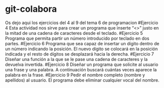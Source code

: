 # git-colabora
Os dejo aqui los ejercicios del 4 al 9 del tema 6 de programacion
#Ejercicio 4
Esta actividad nos sirve para crear un programa que inserte “<>” justo en la mitad de una cadena de caracteres desde el teclado.
#Ejercicio 5
Programa que permita partir un número introducido por teclado en dos partes.
#Ejercicio 6
Programa que sea capaz de insertar un dígito dentro de un número indicando la posición. El nuevo dígito se colocará en la posición indicada y el resto de dígitos se desplazará hacia la derecha.
#Ejercicio 7
Diseñar una función a la que se le pase una cadena de caracteres y la devuelva invertida.
#Ejercicio 8
Diseñar un programa que solicite al usuario una frase y una palabra. A continuación buscará cuántas veces aparece la palabra en la frase.
#Ejercicio 9
Pedir el nombre completo (nombre y apellidos) al usuario. El programa debe eliminar cualquier vocal del nombre.
